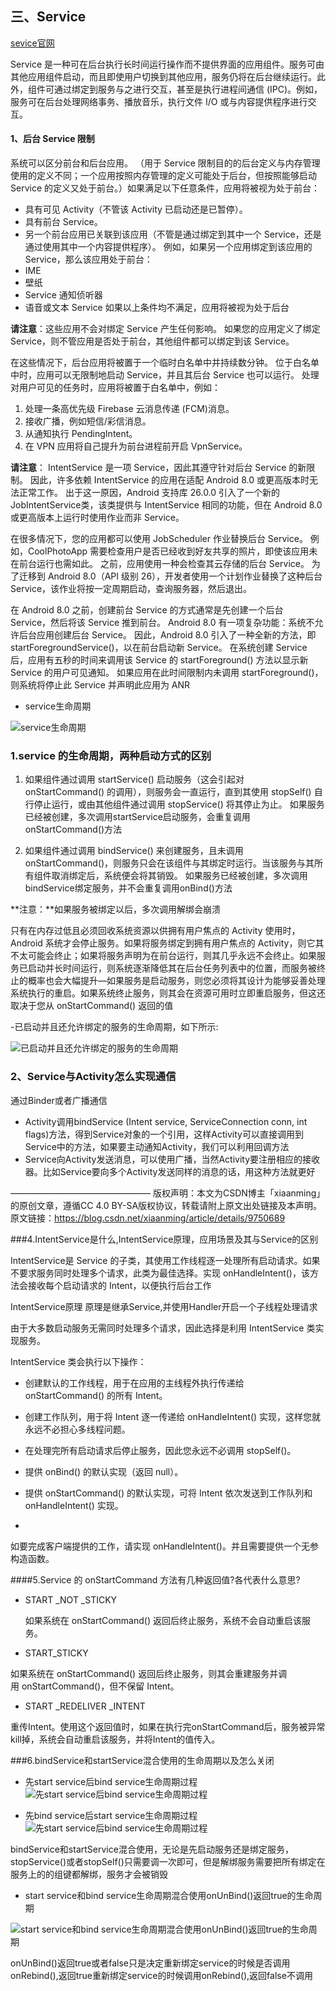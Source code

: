 ## 三、Service

[sevice官网](https://developer.android.com/guide/components/services?hl=zh-cn)

Service
是一种可在后台执行长时间运行操作而不提供界面的应用组件。服务可由其他应用组件启动，而且即使用户切换到其他应用，服务仍将在后台继续运行。此外，组件可通过绑定到服务与之进行交互，甚至是执行进程间通信
(IPC)。例如，服务可在后台处理网络事务、播放音乐，执行文件 I/O
或与内容提供程序进行交互。

#### 1、后台 Service 限制

系统可以区分前台和后台应用。 （用于 Service
限制目的的后台定义与内存管理使用的定义不同；一个应用按照内存管理的定义可能处于后台，但按照能够启动
Service 的定义又处于前台。）如果满足以下任意条件，应用将被视为处于前台：

- 具有可见 Activity（不管该 Activity 已启动还是已暂停）。 
- 具有前台 Service。
- 另一个前台应用已关联到该应用（不管是通过绑定到其中一个
Service，还是通过使用其中一个内容提供程序）。 例如，如果另一个应用绑定到该应用的
Service，那么该应用处于前台： 
 - IME 
 - 壁纸 
 - Service 通知侦听器 
 - 语音或文本 Service
如果以上条件均不满足，应用将被视为处于后台

**请注意**：这些应用不会对绑定 Service 产生任何影响。 如果您的应用定义了绑定
Service，则不管应用是否处于前台，其他组件都可以绑定到该 Service。

在这些情况下，后台应用将被置于一个临时白名单中并持续数分钟。
位于白名单中时，应用可以无限制地启动 Service，并且其后台 Service 也可以运行。
处理对用户可见的任务时，应用将被置于白名单中，例如：

1. 处理一条高优先级 Firebase 云消息传递 (FCM)消息。
2. 接收广播，例如短信/彩信消息。
3. 从通知执行 PendingIntent。
4. 在 VPN 应用将自己提升为前台进程前开启 VpnService。

**请注意**： IntentService 是一项 Service，因此其遵守针对后台 Service 的新限制。
因此，许多依赖 IntentService 的应用在适配 Android 8.0 或更高版本时无法正常工作。
出于这一原因，Android 支持库
26.0.0 引入了一个新的JobIntentService类，该类提供与 IntentService 相同的功能，但在
Android 8.0 或更高版本上运行时使用作业而非 Service。

在很多情况下，您的应用都可以使用 JobScheduler 作业替换后台 Service。
例如，CoolPhotoApp
需要检查用户是否已经收到好友共享的照片，即使该应用未在前台运行也需如此。
之前，应用使用一种会检查其云存储的后台 Service。 为了迁移到 Android 8.0（API 级别
26），开发者使用一个计划作业替换了这种后台
Service，该作业将按一定周期启动，查询服务器，然后退出。

在 Android 8.0 之前，创建前台 Service 的方式通常是先创建一个后台
Service，然后将该 Service 推到前台。 Android 8.0
有一项复杂功能：系统不允许后台应用创建后台 Service。 因此，Android 8.0
引入了一种全新的方法，即 startForegroundService()，以在前台启动新 Service。
在系统创建 Service 后，应用有五秒的时间来调用该 Service
的 startForeground() 方法以显示新 Service 的用户可见通知。
如果应用在此时间限制内未调用 startForeground()，则系统将停止此 Service
并声明此应用为 ANR

- service生命周期

![service生命周期](../img/service/service_lifecycle.png)

### 1.service 的生命周期，两种启动方式的区别

1. 如果组件通过调用 startService() 启动服务（这会引起对 onStartCommand() 的调用），则服务会一直运行，直到其使用 stopSelf() 自行停止运行，或由其他组件通过调用 stopService() 将其停止为止。
如果服务已经被创建，多次调用startService启动服务，会重复调用onStartCommand()方法

2. 如果组件通过调用 bindService() 来创建服务，且未调用 onStartCommand()，则服务只会在该组件与其绑定时运行。当该服务与其所有组件取消绑定后，系统便会将其销毁。
 如果服务已经被创建，多次调用bindService绑定服务，并不会重复调用onBind()方法

**注意：**如果服务被绑定以后，多次调用解绑会崩溃





只有在内存过低且必须回收系统资源以供拥有用户焦点的 Activity 使用时，Android
系统才会停止服务。如果将服务绑定到拥有用户焦点的
Activity，则它其不太可能会终止；如果将服务声明为在前台运行，则其几乎永远不会终止。如果服务已启动并长时间运行，则系统逐渐降低其在后台任务列表中的位置，而服务被终止的概率也会大幅提升—如果服务是启动服务，则您必须将其设计为能够妥善处理系统执行的重启。如果系统终止服务，则其会在资源可用时立即重启服务，但这还取决于您从 onStartCommand() 返回的值

-已启动并且还允许绑定的服务的生命周期，如下所示:

![已启动并且还允许绑定的服务的生命周期](..\img\service\service_mix_lifecycle.png)


### 2、Service与Activity怎么实现通信 ###

通过Binder或者广播通信

- Activity调用bindService (Intent service, ServiceConnection conn, int flags)方法，得到Service对象的一个引用，这样Activity可以直接调用到Service中的方法，如果要主动通知Activity，我们可以利用回调方法
- Service向Activity发送消息，可以使用广播，当然Activity要注册相应的接收器。比如Service要向多个Activity发送同样的消息的话，用这种方法就更好

————————————————
版权声明：本文为CSDN博主「xiaanming」的原创文章，遵循CC 4.0 BY-SA版权协议，转载请附上原文出处链接及本声明。
原文链接：https://blog.csdn.net/xiaanming/article/details/9750689

###4.IntentService是什么,IntentService原理，应用场景及其与Service的区别

 IntentService是 Service 的子类，其使用工作线程逐一处理所有启动请求。如果不要求服务同时处理多个请求，此类为最佳选择。实现 onHandleIntent()，该方法会接收每个启动请求的 Intent，以便执行后台工作

IntentService原理 
原理是继承Service,并使用Handler开启一个子线程处理请求

由于大多数启动服务无需同时处理多个请求，因此选择是利用 IntentService 类实现服务。

IntentService 类会执行以下操作：



- 创建默认的工作线程，用于在应用的主线程外执行传递给 onStartCommand() 的所有 Intent。


- 创建工作队列，用于将 Intent 逐一传递给 onHandleIntent() 实现，这样您就永远不必担心多线程问题。




- 在处理完所有启动请求后停止服务，因此您永远不必调用 stopSelf()。


- 提供 onBind() 的默认实现（返回 null）。


- 提供 onStartCommand() 的默认实现，可将 Intent 依次发送到工作队列和 onHandleIntent() 实现。
- 
如要完成客户端提供的工作，请实现 onHandleIntent()。并且需要提供一个无参构造函数。

####5.Service 的 onStartCommand 方法有几种返回值?各代表什么意思?

- START _NOT _STICKY

  如果系统在 onStartCommand() 返回后终止服务，系统不会自动重启该服务。



- START_STICKY

如果系统在 onStartCommand() 返回后终止服务，则其会重建服务并调用 onStartCommand()，但不保留 Intent。



- START _REDELIVER _INTENT

重传Intent。使用这个返回值时，如果在执行完onStartCommand后，服务被异常kill掉，系统会自动重启该服务，并将Intent的值传入。

###6.bindService和startService混合使用的生命周期以及怎么关闭

- 先start service后bind service生命周期过程
![先start service后bind service生命周期过程](..\img\service\service_strat_bind.png)


- 先bind service后start service生命周期过程
![先start service后bind service生命周期过程](..\img\service\service_bind_strat.png)

 bindService和startService混合使用，无论是先启动服务还是绑定服务，stopService()或者stopSelf()只需要调一次即可，但是解绑服务需要把所有绑定在服务上的的组键都解绑，服务才会被销毁

- start service和bind service生命周期混合使用onUnBind()返回true的生命周期

![start service和bind service生命周期混合使用onUnBind()返回true的生命周期](..\img\service\混合生命周期_onUnBinder_return_true.png)

onUnBind()返回true或者false只是决定重新绑定service的时候是否调用onRebind(),返回true重新绑定service的时候调用onRebind(),返回false不调用